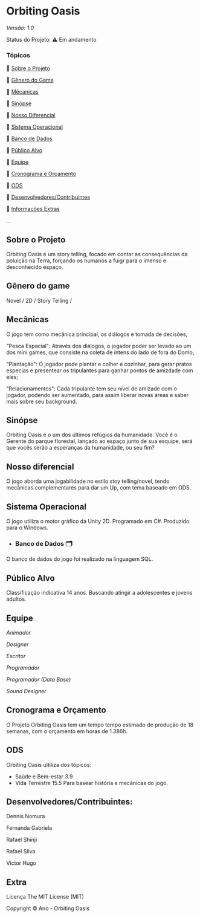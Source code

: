 # Orbiting Oasis


*Versão: 1.0*


Status do Projeto: ⚠️ Em andamento


### Tópicos


🔹 [Sobre o Projeto](https://github.com/GatoEstunado/Orbiting-Oasis#sobre-o-projeto)

🔹 [Gênero do Game](https://github.com/GatoEstunado/Orbiting-Oasis#gênero-do-game)

🔹 [Mêcanicas](https://github.com/GatoEstunado/Orbiting-Oasis#mec%C3%A2nicas)

🔹 [Sinópse](https://github.com/GatoEstunado/Orbiting-Oasis#sinópse)

🔹 [Nosso Diferencial](https://github.com/GatoEstunado/Orbiting-Oasis#nosso-diferencial)

🔹 [Sistema Operacional](https://github.com/GatoEstunado/Orbiting-Oasis#sistema-operacional)

🔹 [Banco de Dados](https://github.com/GatoEstunado/Orbiting-Oasis#banco-de-dados-%EF%B8%8F)

🔹 [Público Alvo](https://github.com/GatoEstunado/Orbiting-Oasis#p%C3%BAblico-alvo)

🔹 [Equipe](https://github.com/GatoEstunado/Orbiting-Oasis#equipe)

🔹 [Cronograma e Orçamento](https://github.com/GatoEstunado/Orbiting-Oasis#cronograma-e-orçamento)

🔹 [ODS](https://github.com/GatoEstunado/Orbiting-Oasis#ods)

🔹 [Desenvolvedores/Contribuintes](https://github.com/GatoEstunado/Orbiting-Oasis#desenvolvedorescontribuintes)

🔹 [Informações Extras](https://github.com/GatoEstunado/Orbiting-Oasis#extra)

...


## Sobre o Projeto
Orbiting Oasis é um story telling, focado em contar as consequências da poluição na Terra, forçando os humanos a fuigr para o imenso e desconhecido espaço. 


## Gênero do game
Novel / 2D / Story Telling / 



## Mecânicas
O jogo tem como mecânica principal, os diálogos e tomada de decisões;

"Pesca Espacial": Através dos diálogos, o jogador poder ser levado ao um dos mini games, que consiste na coleta de intens do lado de fora do Domo;

"Plantação": O jogador pode plantar e colher e cozinhar, para gerar pratos especias e presentear os tripulantes para ganhar pontos de amizdade com eles;

"Relacionamentos": Cada tripulante tem seu nível de amizade com o jogador, podendo ser aumentado, para assim liberar novas áreas e saber mais sobre seu background.



## Sinópse
Orbiting Oasis é o um dos últimos refúgios da humanidade. Você é o Gerente do parque florestal, lançado ao espaço junto de sua esquipe, será que vocês serão a esperanças da humanidade, ou seu fim? 


## Nosso diferencial
O jogo aborda uma jogabilidade no estilo stoy telling/novel, tendo mecânicas complementares para dar um Up, com tema baseado em ODS.


## Sistema Operacional
O jogo utiliza o motor gráfico da Unity 2D.
Programado em C#.
Produzido para o Windows.

* ### Banco de Dados 🗂️
O banco de dados do jogo foi realizado na linguagem SQL.


## Público Alvo
Classificação indicativa 14 anos.
Buscando atingir a adolescentes e jovens adultos.

## Equipe
*Animador*

*Designer*

*Escritor*

*Programador*

*Programador (Data Base)*

*Sound Designer*


## Cronograma e Orçamento
O Projeto Orbiting Oasis tem um tempo tempo estimado de produção de 18 semanas, com o orçamento em horas de 1.386h.


## ODS
Orbiting Oasis ultiliza dos tópicos:
* Saúde e Bem-estar 3.9
* Vida Terrestre 15.5
Para basear história e mecânicas do jogo.


## Desenvolvedores/Contribuintes:
Dennis Nomura

Fernanda Gabriela

Rafael Shinji

Rafael Silva

Victor Hugo



## Extra
Licença
The MIT License (MIT)

Copyright ©️ Ano - Orbiting Oasis
